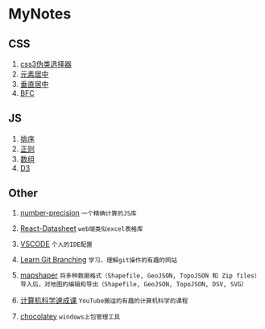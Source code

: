 # MyNotes


## CSS
 1. [css3伪类选择器](https://github.com/moorain/moorain.github.io/blob/master/_posts/2018-04-22-css3%E4%BC%AA%E7%B1%BB%E9%80%89%E6%8B%A9%E5%99%A8.md) 
 2. [元素居中](https://github.com/moorain/moorain.github.io/blob/master/_posts/2017-08-12-%E5%85%83%E7%B4%A0%E5%B1%85%E4%B8%AD%E7%9A%84%E4%B8%80%E4%BA%9B%E5%A4%84%E7%90%86%E6%96%B9%E5%BC%8F.md)
 3. [垂直居中](https://www.zhihu.com/question/20543196)
 4. [BFC](https://zhuanlan.zhihu.com/p/25321647)
 
 ## JS
  
  1. [排序](https://github.com/moorain/MyNotes/blob/master/DEMO/%E6%8E%92%E5%BA%8F%E7%AE%97%E6%B3%95.js) 
  2. [正则](https://github.com/moorain/MyNotes/blob/master/DEMO/%E6%AD%A3%E5%88%99.js) 
  3. [数组](https://github.com/moorain/MyNotes/blob/master/DEMO/%E6%95%B0%E7%BB%84%E7%9B%B8%E5%85%B3.js) 
  3. [D3](https://github.com/moorain/MyNotes/tree/master/DEMO/D3JS) 


 ## Other

  1. [number-precision]( https://github.com/nefe/number-precision/blob/master/src/index.ts) 
  `一个精确计算的JS库`
  
  2. [React-Datasheet]( https://github.com/moorain/react-datasheet) 
  `web端类似excel表格库`
  
  2. [VSCODE]( https://github.com/moorain/MyNotes/blob/master/DEMO/IDE.md)
   `个人的IDE配置`
   
  3. [Learn Git Branching](https://github.com/pcottle/learnGitBranching)
  `学习，理解git操作的有趣的网站`
  
  3. [mapshaper](https://github.com/giscafer/mapshaper-plus) 
   `将多种数据格式（Shapefile, GeoJSON, TopoJSON 和 Zip files）导入后，对地图的编辑和导出（Shapefile, GeoJSON, TopoJSON, DSV, SVG）`
  
  4. [计算机科学速成课](https://www.bilibili.com/video/av21376839?from=search&seid=8692760528805485639)
  `YouTube搬运的有趣的计算机科学的课程`
  
  4. [chocolatey]( https://chocolatey.org/)
  `windows上包管理工具`
 
